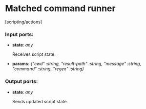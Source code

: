 # Matched command runner

[scripting/actions]

### Input ports:

* __state__: _any_

    Receives script state.



* __params__: _{"cwd" :string, "result-path" :string, "message" :string, "command" :string, "regex" :string}_



### Output ports:

* __state__: _any_

    Sends updated script state.



